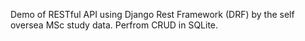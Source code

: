 Demo of RESTful API using Django Rest Framework (DRF) by the self oversea MSc study data.
Perfrom CRUD in SQLite.
